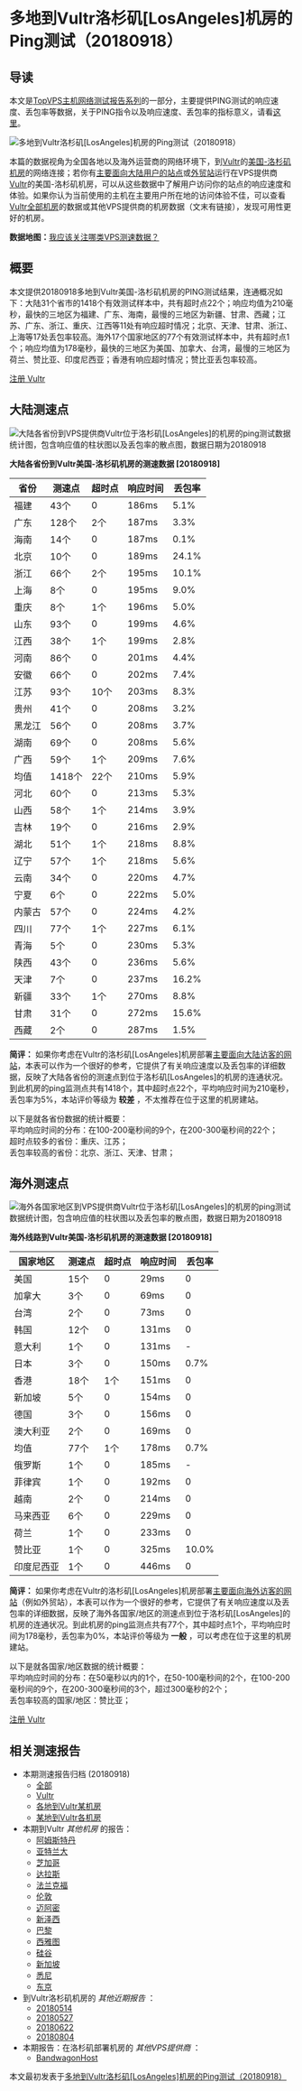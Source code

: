 #  多地到Vultr洛杉矶[LosAngeles]机房的Ping测试（20180918） 

## 导读

本文是[TopVPS主机网络测试报告系列](https://vps123.top/pingtest)的一部分，主要提供PING测试的响应速度、丢包率等数据，关于PING指令以及响应速度、丢包率的指标意义，请看[这里](https://vps123.top/what-is-ping.html)。

![多地到Vultr洛杉矶\[LosAngeles\]机房的Ping测试（20180918）]()

本篇的数据视角为全国各地以及海外运营商的网络环境下，到[Vultr](https://vps123.top/go/vultr)的[美国-洛杉矶机房](https://vps123.top/vultr-facilities.html#losangeles)的网络连接；若你有[主要面向大陆用户的站点](https://vps123.top/website-for-mainland-users.html)或[外贸站](https://vps123.top/website-for-internation-trade.html)运行在VPS提供商[Vultr](https://vps123.top/go/vultr)的美国-洛杉矶机房，可以从这些数据中了解用户访问你的站点的响应速度和体验。如果你认为当前使用的主机在主要用户所在地的访问体验不佳，可以查看[Vultr全部机房](/vultr/isp/china/20180918-vultr-isp-china.md)的数据或其他VPS提供商的机房数据（文末有链接），发现可用性更好的机房。

**数据地图：**[我应该关注哪类VPS测速数据？](https://vps123.top/find-pingtest-data-you-need.html)

## 概要

本文提供20180918多地到Vultr美国-洛杉矶机房的PING测试结果，连通概况如下：大陆31个省市的1418个有效测试样本中，共有超时点22个；响应均值为210毫秒，最快的三地区为福建、广东、海南，最慢的三地区为新疆、甘肃、西藏；江苏、广东、浙江、重庆、江西等11处有响应超时情况；北京、天津、甘肃、浙江、上海等17处丢包率较高。海外17个国家地区的77个有效测试样本中，共有超时点1个；响应均值为178毫秒，最快的三地区为美国、加拿大、台湾，最慢的三地区为荷兰、赞比亚、印度尼西亚；香港有响应超时情况；赞比亚丢包率较高。

[注册 Vultr](https://vps123.top/go/vultr/_btn1)

## 大陆测速点

![大陆各省份到VPS提供商Vultr位于洛杉矶\[LosAngeles\]的机房的ping测试数据统计图，包含响应值的柱状图以及丢包率的散点图，数据日期为20180918](/images/pingtests/vultr_20180918/plot_idc_vultr_usa-losangeles_20180918_mainland.png)

**大陆各省份到Vultr美国-洛杉矶机房的测速数据 [20180918]**

省份 | 测速点 | 超时点 | 响应时间 | 丢包率  
---|---|---|---|---  
福建 | 43个 | 0 | 186ms | 5.1%  
广东 | 128个 | 2个 | 187ms | 3.3%  
海南 | 14个 | 0 | 187ms | 0.1%  
北京 | 10个 | 0 | 189ms | 24.1%  
浙江 | 66个 | 2个 | 195ms | 10.1%  
上海 | 8个 | 0 | 195ms | 9.0%  
重庆 | 8个 | 1个 | 196ms | 5.0%  
山东 | 93个 | 0 | 199ms | 4.6%  
江西 | 38个 | 1个 | 199ms | 2.8%  
河南 | 86个 | 0 | 201ms | 4.4%  
安徽 | 66个 | 0 | 202ms | 7.4%  
江苏 | 93个 | 10个 | 203ms | 8.3%  
贵州 | 41个 | 0 | 208ms | 3.2%  
黑龙江 | 56个 | 0 | 208ms | 3.7%  
湖南 | 69个 | 0 | 208ms | 5.6%  
广西 | 59个 | 1个 | 209ms | 7.6%  
均值 | 1418个 | 22个 | 210ms | 5.9%  
河北 | 60个 | 0 | 213ms | 5.3%  
山西 | 58个 | 1个 | 214ms | 3.9%  
吉林 | 19个 | 0 | 216ms | 2.9%  
湖北 | 51个 | 1个 | 218ms | 8.8%  
辽宁 | 57个 | 1个 | 218ms | 5.6%  
云南 | 34个 | 0 | 220ms | 4.7%  
宁夏 | 6个 | 0 | 222ms | 5.0%  
内蒙古 | 57个 | 0 | 224ms | 4.2%  
四川 | 77个 | 1个 | 227ms | 6.1%  
青海 | 5个 | 0 | 230ms | 5.3%  
陕西 | 43个 | 0 | 236ms | 5.6%  
天津 | 7个 | 0 | 237ms | 16.2%  
新疆 | 33个 | 1个 | 270ms | 8.8%  
甘肃 | 31个 | 0 | 272ms | 15.6%  
西藏 | 2个 | 0 | 287ms | 1.5%  
  
**简评：** 如果你考虑在Vultr的洛杉矶[LosAngeles]机房部署[主要面向大陆访客的网站](website-for-mainland-users.html)，本表可以作为一个很好的参考，它提供了有关响应速度以及丢包率的详细数据，反映了大陆各省份的测速点到位于洛杉矶[LosAngeles]的机房的连通状况。到此机房的ping监测点共有1418个，其中超时点22个，平均响应时间为210毫秒，丢包率为5%，本站评价等级为 **较差** ，不太推荐在位于这里的机房建站。

以下是就各省份数据的统计概要：  
平均响应时间的分布：在100-200毫秒间的9个，在200-300毫秒间的22个；  
超时点较多的省份：重庆、江苏；  
丢包率较高的省份：北京、浙江、天津、甘肃；

## 海外测速点

![海外各国家地区到VPS提供商Vultr位于洛杉矶\[LosAngeles\]的机房的ping测试数据统计图，包含响应值的柱状图以及丢包率的散点图，数据日期为20180918](/images/pingtests/vultr_20180918/plot_idc_vultr_usa-losangeles_20180918_overseas.png)

**海外线路到Vultr美国-洛杉矶机房的测速数据 [20180918]**

国家地区 | 测速点 | 超时点 | 响应时间 | 丢包率  
---|---|---|---|---  
美国 | 15个 | 0 | 29ms | 0  
加拿大 | 3个 | 0 | 69ms | 0  
台湾 | 2个 | 0 | 73ms | 0  
韩国 | 12个 | 0 | 131ms | 0  
意大利 | 1个 | 0 | 131ms | -  
日本 | 3个 | 0 | 150ms | 0.7%  
香港 | 18个 | 1个 | 151ms | 0  
新加坡 | 5个 | 0 | 154ms | 0  
德国 | 3个 | 0 | 156ms | 0  
澳大利亚 | 2个 | 0 | 169ms | 0  
均值 | 77个 | 1个 | 178ms | 0.7%  
俄罗斯 | 1个 | 0 | 185ms | -  
菲律宾 | 1个 | 0 | 192ms | 0  
越南 | 2个 | 0 | 214ms | 0  
马来西亚 | 6个 | 0 | 229ms | 0  
荷兰 | 1个 | 0 | 233ms | 0  
赞比亚 | 1个 | 0 | 325ms | 10.0%  
印度尼西亚 | 1个 | 0 | 446ms | 0  
  
**简评：** 如果你考虑在Vultr的洛杉矶[LosAngeles]机房部署[主要面向海外访客的网站](https://vps123.top/website-for-internation-trade.html)（例如外贸站），本表可以作为一个很好的参考，它提供了有关响应速度以及丢包率的详细数据，反映了海外各国家/地区的测速点到位于洛杉矶[LosAngeles]的机房的连通状况。到此机房的ping监测点共有77个，其中超时点1个，平均响应时间为178毫秒，丢包率为0%，本站评价等级为 **一般** ，可以考虑在位于这里的机房建站。

以下是就各国家/地区数据的统计概要：  
平均响应时间的分布：在50毫秒以内的1个，在50-100毫秒间的2个，在100-200毫秒间的9个，在200-300毫秒间的3个，超过300毫秒的2个；  
丢包率较高的国家/地区：赞比亚；

[注册 Vultr](https://vps123.top/go/vultr/_btn2)

## 相关测速报告

  * 本期测速报告归档 (20180918) 
    * [全部](https://vps123.top/pingtests/20180918 "本期各VPS提供商全部测速报告")
    * [Vultr](https://vps123.top/pingtests/idc-vultr/20180918 "本期Vultr的全部测速报告")
    * [各地到Vultr某机房](https://vps123.top/pingtests/idc-vultr/isp-global/20180918 "以Vultr某机房为关注对象的视角，横向比较大陆各省份、海外各国家地区")
    * [某地到Vultr各机房](https://vps123.top/pingtests/idc-vultr/facility-all/20180918 "以大陆某省份为关注对象的视角，横向比较Vultr各机房")
  * 本期到Vultr _其他机房_ 的报告： 
    * [阿姆斯特丹](/vultr/idc/amsterdam/20180918-vultr-idc-amsterdam.md "多地到Vultr阿姆斯特丹机房的Ping测试 20180918")
    * [亚特兰大](/vultr/idc/atlanta/20180918-vultr-idc-atlanta.md "多地到Vultr亚特兰大机房的Ping测试 20180918")
    * [芝加哥](/vultr/idc/chicago/20180918-vultr-idc-chicago.md "多地到Vultr芝加哥机房的Ping测试 20180918")
    * [达拉斯](/vultr/idc/dallas/20180918-vultr-idc-dallas.md "多地到Vultr达拉斯机房的Ping测试 20180918")
    * [法兰克福](/vultr/idc/frankfurt/20180918-vultr-idc-frankfurt.md "多地到Vultr法兰克福机房的Ping测试 20180918")
    * [伦敦](/vultr/idc/london/20180918-vultr-idc-london.md "多地到Vultr伦敦机房的Ping测试 20180918")
    * [迈阿密](/vultr/idc/miami/20180918-vultr-idc-miami.md "多地到Vultr迈阿密机房的Ping测试 20180918")
    * [新泽西](/vultr/idc/newjersey/20180918-vultr-idc-newjersey.md "多地到Vultr新泽西机房的Ping测试 20180918")
    * [巴黎](/vultr/idc/paris/20180918-vultr-idc-paris.md "多地到Vultr巴黎机房的Ping测试 20180918")
    * [西雅图](/vultr/idc/seattle/20180918-vultr-idc-seattle.md "多地到Vultr西雅图机房的Ping测试 20180918")
    * [硅谷](/vultr/idc/siliconvalley/20180918-vultr-idc-siliconvalley.md "多地到Vultr硅谷机房的Ping测试 20180918")
    * [新加坡](/vultr/idc/singapore/20180918-vultr-idc-singapore.md "多地到Vultr新加坡机房的Ping测试 20180918")
    * [悉尼](/vultr/idc/sydney/20180918-vultr-idc-sydney.md "多地到Vultr悉尼机房的Ping测试 20180918")
    * [东京](/vultr/idc/tokyo/20180918-vultr-idc-tokyo.md "多地到Vultr东京机房的Ping测试 20180918")
  * 到Vultr洛杉矶机房的 _其他近期报告_ ： 
    * [20180514](/vultr/idc/losangeles/20180514-vultr-idc-losangeles.md "多地到Vultr洛杉矶机房的Ping测试 20180514")
    * [20180527](/vultr/idc/losangeles/20180527-vultr-idc-losangeles.md "多地到Vultr洛杉矶机房的Ping测试 20180527")
    * [20180622](/vultr/idc/losangeles/20180622-vultr-idc-losangeles.md "多地到Vultr洛杉矶机房的Ping测试 20180622")
    * [20180804](/vultr/idc/losangeles/20180804-vultr-idc-losangeles.md "多地到Vultr洛杉矶机房的Ping测试 20180804")
  * 本期报告：在洛杉矶部署机房的 _其他VPS提供商_ ： 
    * [BandwagonHost](/bandwagon/idc/losangeles/20180918-bwg-idc-losangeles.md "多地到BandwagonHost洛杉矶机房的Ping测试 20180918")



本文最初发表于[多地到Vultr洛杉矶[LosAngeles]机房的Ping测试（20180918）](https://vps123.top/pingtest/20180918-vultr-idc-losangeles.html)
